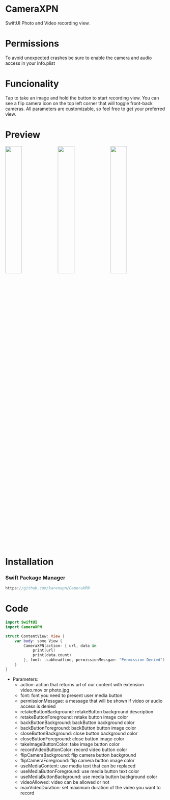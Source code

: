 # CameraXPN
SwiftUI Photo and Video recording view.


# Permissions
To avoid unexpected crashes be sure to enable the camera and audio access in your info.plist


# Funcionality
Tap to take an image and hold the button to start recording view.
You can see a flip camera icon on the top left corner that will toggle front-back cameras.
All parameters are customizable, so feel free to get your preferred view.

# Preview
<p float="left">
  <img src="https://github.com/karenxpn/CameraXPN/blob/main/images/take_image.jpeg?raw=true" width="32%" />
  <img src="https://github.com/karenxpn/CameraXPN/blob/main/images/video_recording.jpeg?raw=true" width="32%" /> 
  <img src="https://github.com/karenxpn/CameraXPN/blob/main/images/preview.jpeg?raw=true" width="32%" />
</p>

# Installation 
### Swift Package Manager

```swift
https://github.com/karenxpn/CameraXPN
```

# Code
```swift
import SwiftUI
import CameraXPN

struct ContentView: View {
    var body: some View {
        CameraXPN(action: { url, data in
            print(url)
            print(data.count)
        }, font: .subheadline, permissionMessgae: "Permission Denied")
    }
}
```


- Parameters:
    - action: action that returns url of our content with extension video.mov or photo.jpg
    - font: font you need to present user media button
    - permissionMessgae: a message that will be shown if video or audio access is denied
    - retakeButtonBackground: retakeButton background description
    - retakeButtonForeground: retake button image color
    - backButtonBackground: backButton background color
    - backButtonForeground: backButton  button image color
    - closeButtonBackground: close button background color
    - closeButtonForeground: close button image color
    - takeImageButtonColor: take image button color
    - recordVideoButtonColor: record video button color
    - flipCameraBackground: flip camera button background
    - flipCameraForeground: flip camera button image color
    - useMediaContent: use media text that can be replaced
    - useMediaButtonForeground: use media button text color
    - useMediaButtonBackground: use media button background color
    - videoAllowed: video can be allowed or not
    - maxVideoDuration: set maximum duration of the video you want to record

